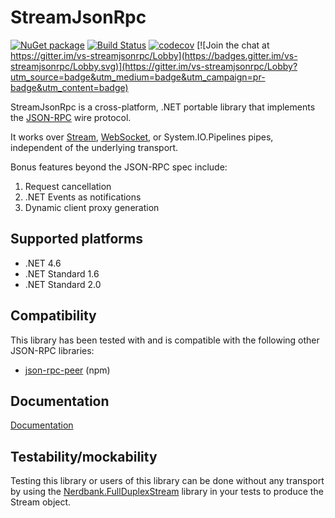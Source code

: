 StreamJsonRpc
===============

[![NuGet package](https://img.shields.io/nuget/v/StreamJsonRpc.svg)](https://nuget.org/packages/StreamJsonRpc)
[![Build Status](https://andrewarnott.visualstudio.com/OSS/_apis/build/status/vs-streamjsonrpc)](https://andrewarnott.visualstudio.com/OSS/_build/latest?definitionId=10)
[![codecov](https://codecov.io/gh/Microsoft/vs-streamjsonrpc/branch/master/graph/badge.svg)](https://codecov.io/gh/Microsoft/vs-streamjsonrpc)
[![Join the chat at https://gitter.im/vs-streamjsonrpc/Lobby](https://badges.gitter.im/vs-streamjsonrpc/Lobby.svg)](https://gitter.im/vs-streamjsonrpc/Lobby?utm_source=badge&utm_medium=badge&utm_campaign=pr-badge&utm_content=badge)

StreamJsonRpc is a cross-platform, .NET portable library that implements the
[JSON-RPC][JSONRPC] wire protocol.

It works over [Stream](https://docs.microsoft.com/en-us/dotnet/api/system.io.stream), [WebSocket](https://docs.microsoft.com/en-us/dotnet/api/system.net.websockets.websocket), or System.IO.Pipelines pipes, independent of the underlying transport.

Bonus features beyond the JSON-RPC spec include:

1. Request cancellation
1. .NET Events as notifications
1. Dynamic client proxy generation

## Supported platforms

* .NET 4.6
* .NET Standard 1.6
* .NET Standard 2.0

## Compatibility

This library has been tested with and is compatible with the following other
JSON-RPC libraries:

* [json-rpc-peer][json-rpc-peer] (npm)

## Documentation
[Documentation](doc/index.md)

## Testability/mockability

Testing this library or users of this library can be done without any transport
by using the [Nerdbank.FullDuplexStream][FullDuplexStream] library in your tests
to produce the Stream object.

[JSONRPC]: http://jsonrpc.org/
[json-rpc-peer]: https://www.npmjs.com/package/json-rpc-peer
[FullDuplexStream]: https://www.nuget.org/packages/nerdbank.fullduplexstream

